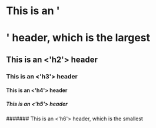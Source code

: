 # This is an '<h1>' header, which is the largest
## This is an <'h2'> header
### This is an <'h3'> header
#### This is an <'h4'> header
##### This is an <'h5'> header
####### This is an <'h6'> header, which is the smallest
